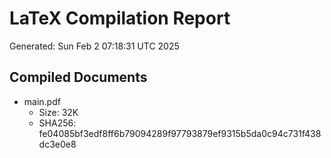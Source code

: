 # LaTeX Compilation Report
Generated: Sun Feb  2 07:18:31 UTC 2025
## Compiled Documents
- main.pdf
  - Size: 32K
  - SHA256: fe04085bf3edf8ff6b79094289f97793879ef9315b5da0c94c731f438dc3e0e8
